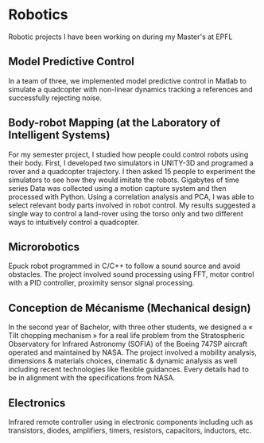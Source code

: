 # Robotics

Robotic projects I have been working on during my Master's at EPFL

## Model Predictive Control

In a team of three, we implemented model predictive control in Matlab to simulate a quadcopter with non-linear dynamics tracking a references and successfully rejecting noise.

## Body-robot Mapping (at the Laboratory of Intelligent Systems)

For my semester project, I studied how people could control robots using their body. First, I developed
two simulators in UNITY-3D and programed a rover and a quadcopter trajectory. I then asked 15 people to experiment the simulators to see how they would imitate the robots. Gigabytes of time series Data was collected using a motion capture system and then processed with Python. Using a correlation analysis and PCA, I was able to select relevant body parts involved in robot control. My results suggested a single way to control a land-rover using the torso only and two different ways to intuitively control a quadcopter.

## Microrobotics

Epuck robot programmed in C/C++ to follow a sound source and avoid obstacles. The project involved sound processing using FFT, motor control with a PID controller, proximity sensor signal processing.

## Conception de Mécanisme (Mechanical design)

In the second year of Bachelor, with three other students, we designed a « Tilt chopping mechanism » for a real life problem from the Stratospheric Observatory for Infrared Astronomy (SOFIA) of the Boeing 747SP aircraft operated and maintained by NASA. The project involved a mobility analysis, dimensions & materials choices, cinematic & dynamic analysis as well including recent technologies like flexible guidances. Every details had to be in alignment with the specifications from NASA.


## Electronics

Infrared remote controller using in electronic components including uch as transistors, diodes, amplifiers, timers, resistors, capacitors, inductors, etc.
